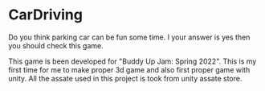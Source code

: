 # CarDriving

Do you think parking car can be fun some time. I your answer is yes then you should check this game.

This game is been developed for "Buddy Up Jam: Spring 2022".
This is my first time for me to make proper 3d game and also first proper game with unity.
All the assate used in this project is took from unity assate store.
